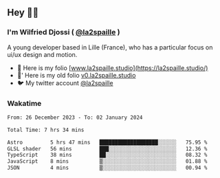 ## Hey 👋🏾
### I'm Wilfried Djossi ( <a href="https://twitter.com/la2spaille/" target="_blank">@la2spaille</a> )
A young developer based in Lille (France), who has a particular focus on ui/ux design and motion.

- 🎨 Here is my folio [www.la2spaille.studio](https://la2spaille.studio/)
- 🎨' Here is my old folio [v0.la2spaille.studio](https://v0.la2spaille.studio/)
- 🐦 My twitter account [@la2spaille](https://twitter.com/la2spaille/)

### Wakatime
<!--START_SECTION:waka-->

```txt
From: 26 December 2023 - To: 02 January 2024

Total Time: 7 hrs 34 mins

Astro         5 hrs 47 mins   ███████████████████░░░░░░   75.95 %
GLSL shader   56 mins         ███░░░░░░░░░░░░░░░░░░░░░░   12.36 %
TypeScript    38 mins         ██░░░░░░░░░░░░░░░░░░░░░░░   08.32 %
JavaScript    8 mins          ▒░░░░░░░░░░░░░░░░░░░░░░░░   01.88 %
JSON          4 mins          ▒░░░░░░░░░░░░░░░░░░░░░░░░   00.94 %
```

<!--END_SECTION:waka-->
<!--
**la2spaille/la2spaille** is a ✨ _special_ ✨ repository because its `README.md` (this file) appears on your GitHub profile.

Here are some ideas to get you started:

- 🔭 I’m currently working on ...
- 🌱 I’m currently learning ...
- 👯 I’m looking to collaborate on ...
- 🤔 I’m looking for help with ...
- 💬 Ask me about ...
- 📫 How to reach me: ...
- 😄 Pronouns: ...
- ⚡ Fun fact: ...
-->
